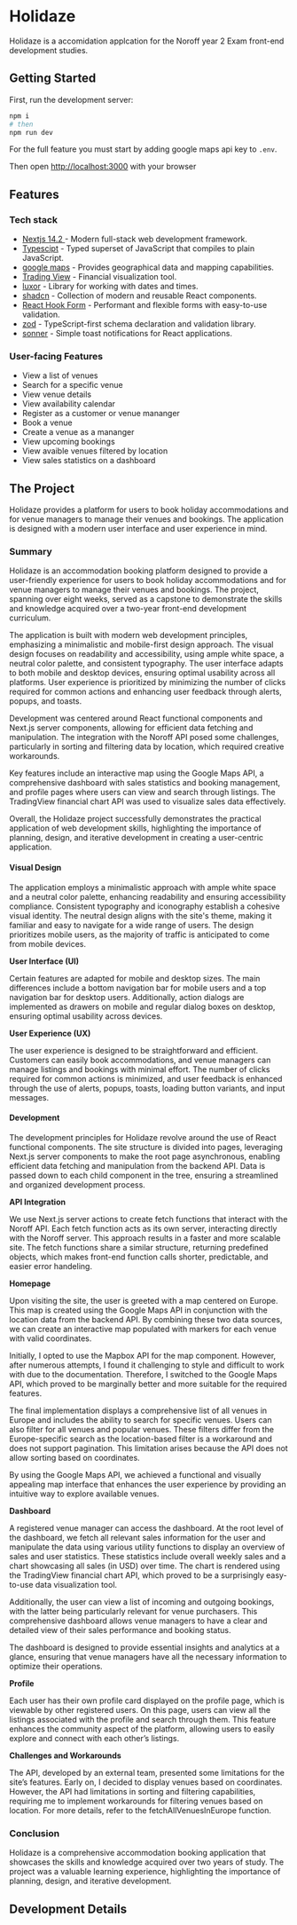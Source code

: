# Holidaze

Holidaze is a accomidation applcation for the Noroff year 2 Exam front-end development studies.

## Getting Started

First, run the development server:

```bash
npm i
# then
npm run dev
```

For the full feature you must start by adding google maps api key to `.env`.

Then open [http://localhost:3000](http://localhost:3000) with your browser

## Features

### Tech stack

- [Nextjs 14.2 ](https://nextjs.org/docs) - Modern full-stack web development framework.
- [Typescipt](https://www.typescriptlang.org/) - Typed superset of JavaScript that compiles to plain JavaScript.
- [google maps](https://developers.google.com/maps/documentation) - Provides geographical data and mapping capabilities.
- [Trading View](https://tradingview.github.io/lightweight-charts/) - Financial visualization tool.
- [luxor](https://moment.github.io/luxon/#/?id=luxon) - Library for working with dates and times.
- [shadcn](https://ui.shadcn.com/) - Collection of modern and reusable React components.
- [React Hook Form](https://react-hook-form.com/) - Performant and flexible forms with easy-to-use validation.
- [zod](https://zod.dev/) - TypeScript-first schema declaration and validation library.
- [sonner](https://sonner.emilkowal.ski/) - Simple toast notifications for React applications.

### User-facing Features

- View a list of venues
- Search for a specific venue
- View venue details
- View availability calendar
- Register as a customer or venue mananger
- Book a venue
- Create a venue as a mananger
- View upcoming bookings
- View avaible venues filtered by location
- View sales statistics on a dashboard

## The Project

Holidaze provides a platform for users to book holiday accommodations and for venue managers to manage their venues and bookings. The application is designed with a modern user interface and user experience in mind.

### Summary

Holidaze is an accommodation booking platform designed to provide a user-friendly experience for users to book holiday accommodations and for venue managers to manage their venues and bookings. The project, spanning over eight weeks, served as a capstone to demonstrate the skills and knowledge acquired over a two-year front-end development curriculum.

The application is built with modern web development principles, emphasizing a minimalistic and mobile-first design approach. The visual design focuses on readability and accessibility, using ample white space, a neutral color palette, and consistent typography. The user interface adapts to both mobile and desktop devices, ensuring optimal usability across all platforms. User experience is prioritized by minimizing the number of clicks required for common actions and enhancing user feedback through alerts, popups, and toasts.

Development was centered around React functional components and Next.js server components, allowing for efficient data fetching and manipulation. The integration with the Noroff API posed some challenges, particularly in sorting and filtering data by location, which required creative workarounds.

Key features include an interactive map using the Google Maps API, a comprehensive dashboard with sales statistics and booking management, and profile pages where users can view and search through listings. The TradingView financial chart API was used to visualize sales data effectively.

Overall, the Holidaze project successfully demonstrates the practical application of web development skills, highlighting the importance of planning, design, and iterative development in creating a user-centric application.

#### Visual Design

The application employs a minimalistic approach with ample white space and a neutral color palette, enhancing readability and ensuring accessibility compliance. Consistent typography and iconography establish a cohesive visual identity. The neutral design aligns with the site's theme, making it familiar and easy to navigate for a wide range of users. The design prioritizes mobile users, as the majority of traffic is anticipated to come from mobile devices.

**User Interface (UI)**

Certain features are adapted for mobile and desktop sizes. The main differences include a bottom navigation bar for mobile users and a top navigation bar for desktop users. Additionally, action dialogs are implemented as drawers on mobile and regular dialog boxes on desktop, ensuring optimal usability across devices.

**User Experience (UX)**

The user experience is designed to be straightforward and efficient. Customers can easily book accommodations, and venue managers can manage listings and bookings with minimal effort. The number of clicks required for common actions is minimized, and user feedback is enhanced through the use of alerts, popups, toasts, loading button variants, and input messages.

#### Development

The development principles for Holidaze revolve around the use of React functional components. The site structure is divided into pages, leveraging Next.js server components to make the root page asynchronous, enabling efficient data fetching and manipulation from the backend API. Data is passed down to each child component in the tree, ensuring a streamlined and organized development process.

**API Integration**

We use Next.js server actions to create fetch functions that interact with the Noroff API. Each fetch function acts as its own server, interacting directly with the Noroff server. This approach results in a faster and more scalable site. The fetch functions share a similar structure, returning predefined objects, which makes front-end function calls shorter, predictable, and easier error handeling.

**Homepage**

Upon visiting the site, the user is greeted with a map centered on Europe. This map is created using the Google Maps API in conjunction with the location data from the backend API. By combining these two data sources, we can create an interactive map populated with markers for each venue with valid coordinates.

Initially, I opted to use the Mapbox API for the map component. However, after numerous attempts, I found it challenging to style and difficult to work with due to the documentation. Therefore, I switched to the Google Maps API, which proved to be marginally better and more suitable for the required features.

The final implementation displays a comprehensive list of all venues in Europe and includes the ability to search for specific venues. Users can also filter for all venues and popular venues. These filters differ from the Europe-specific search as the location-based filter is a workaround and does not support pagination. This limitation arises because the API does not allow sorting based on coordinates.

By using the Google Maps API, we achieved a functional and visually appealing map interface that enhances the user experience by providing an intuitive way to explore available venues.

**Dashboard**

A registered venue manager can access the dashboard. At the root level of the dashboard, we fetch all relevant sales information for the user and manipulate the data using various utility functions to display an overview of sales and user statistics. These statistics include overall weekly sales and a chart showcasing all sales (in USD) over time. The chart is rendered using the TradingView financial chart API, which proved to be a surprisingly easy-to-use data visualization tool.

Additionally, the user can view a list of incoming and outgoing bookings, with the latter being particularly relevant for venue purchasers. This comprehensive dashboard allows venue managers to have a clear and detailed view of their sales performance and booking status.

The dashboard is designed to provide essential insights and analytics at a glance, ensuring that venue managers have all the necessary information to optimize their operations.

**Profile**

Each user has their own profile card displayed on the profile page, which is viewable by other registered users. On this page, users can view all the listings associated with the profile and search through them. This feature enhances the community aspect of the platform, allowing users to easily explore and connect with each other’s listings.

**Challenges and Workarounds**

The API, developed by an external team, presented some limitations for the site’s features. Early on, I decided to display venues based on coordinates. However, the API had limitations in sorting and filtering capabilities, requiring me to implement workarounds for filtering venues based on location. For more details, refer to the fetchAllVenuesInEurope function.

### Conclusion

Holidaze is a comprehensive accommodation booking application that showcases the skills and knowledge acquired over two years of study. The project was a valuable learning experience, highlighting the importance of planning, design, and iterative development.

## Development Details

